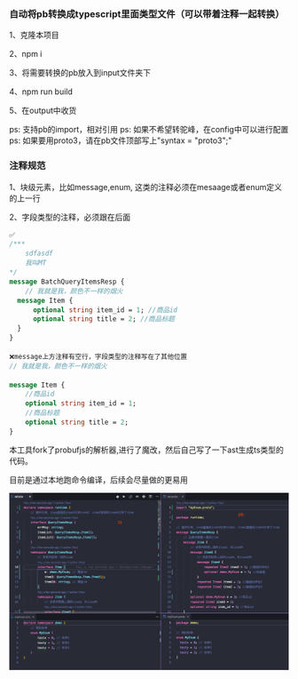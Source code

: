 ### 自动将pb转换成typescript里面类型文件（可以带着注释一起转换）
1、克隆本项目

2、npm i

3、将需要转换的pb放入到input文件夹下

4、npm run build

5、在output中收货

ps: 支持pb的import，相对引用
ps: 如果不希望转驼峰，在config中可以进行配置
ps: 如果要用proto3，请在pb文件顶部写上"syntax = "proto3";"




### 注释规范
1、块级元素，比如message,enum, 这类的注释必须在mesaage或者enum定义的上一行

2、字段类型的注释，必须跟在后面

```protobuf
✅
/***
    sdfasdf
    我叫MT
*/
message BatchQueryItemsResp {
    // 我就是我，颜色不一样的烟火
  message Item {
      optional string item_id = 1; //商品id
      optional string title = 2; //商品标题
  }
}

❌message上方注释有空行，字段类型的注释写在了其他位置
// 我就是我，颜色不一样的烟火

message Item {
    //商品id
    optional string item_id = 1;
    //商品标题
    optional string title = 2;
}
```



本工具fork了probufjs的解析器,进行了魔改，然后自己写了一下ast生成ts类型的代码。

目前是通过本地跑命令编译，后续会尽量做的更易用

![test](./assets/title.png)
